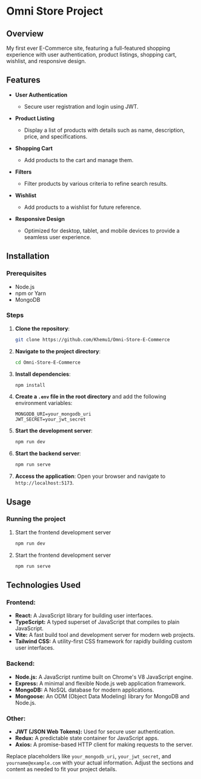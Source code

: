 # Omni Store Project

## Overview
My first ever E-Commerce site, featuring a full-featured shopping experience with user authentication, product listings, shopping cart, wishlist, and responsive design.

## Features
- **User Authentication**
  - Secure user registration and login using JWT.

- **Product Listing**
  - Display a list of products with details such as name, description, price, and specifications.

- **Shopping Cart**
  - Add products to the cart and manage them.

- **Filters**
  - Filter products by various criteria to refine search results.

- **Wishlist**
  - Add products to a wishlist for future reference.

- **Responsive Design**
  - Optimized for desktop, tablet, and mobile devices to provide a seamless user experience.

## Installation

### Prerequisites

- Node.js
- npm or Yarn
- MongoDB

### Steps

1. **Clone the repository**:
    ```bash
    git clone https://github.com/Khemu1/Omni-Store-E-Commerce
    ```

2. **Navigate to the project directory**:
    ```bash
    cd Omni-Store-E-Commerce
    ```

3. **Install dependencies**:
    ```bash
    npm install
    ```
    
4. **Create a `.env` file in the root directory** and add the following environment variables:
    ```env
    MONGODB_URI=your_mongodb_uri
    JWT_SECRET=your_jwt_secret
    ```

5. **Start the development server**:
    ```bash
    npm run dev
    ```

6. **Start the backend server**:
    ```bash
    npm run serve
    ```

7. **Access the application**:
   Open your browser and navigate to `http://localhost:5173`.

## Usage

### Running the project

1. Start the frontend development server
   ```bash
   npm run dev
2. Start the frontend development server
   ```bash
   npm run serve

## Technologies Used

### Frontend:
- **React:** A JavaScript library for building user interfaces.
- **TypeScript:** A typed superset of JavaScript that compiles to plain JavaScript.
- **Vite:** A fast build tool and development server for modern web projects.
- **Tailwind CSS:** A utility-first CSS framework for rapidly building custom user interfaces.

### Backend:
- **Node.js:** A JavaScript runtime built on Chrome's V8 JavaScript engine.
- **Express:** A minimal and flexible Node.js web application framework.
- **MongoDB:** A NoSQL database for modern applications.
- **Mongoose:** An ODM (Object Data Modeling) library for MongoDB and Node.js.

### Other:
- **JWT (JSON Web Tokens):** Used for secure user authentication.
- **Redux:** A predictable state container for JavaScript apps.
- **Axios:** A promise-based HTTP client for making requests to the server.



Replace placeholders like `your_mongodb_uri`, `your_jwt_secret`, and `yourname@example.com` with your actual information. Adjust the sections and content as needed to fit your project details.

